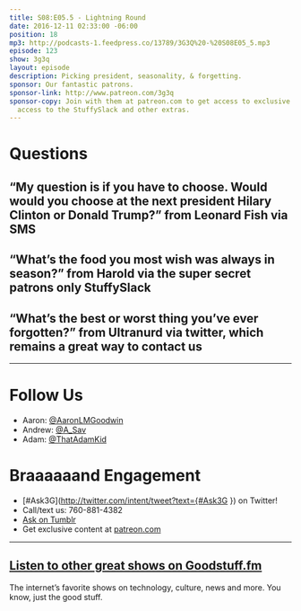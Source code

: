 ```yaml
---
title: S08:E05.5 - Lightning Round
date: 2016-12-11 02:33:00 -06:00
position: 18
mp3: http://podcasts-1.feedpress.co/13789/3G3Q%20-%20S08E05_5.mp3
episode: 123
show: 3g3q
layout: episode
description: Picking president, seasonality, & forgetting.
sponsor: Our fantastic patrons.
sponsor-link: http://www.patreon.com/3g3q
sponsor-copy: Join with them at patreon.com to get access to exclusive bonus material,
  access to the StuffySlack and other extras.
---
```


# Questions

## “My question is if you have to choose. Would would you choose at the next president Hilary Clinton or Donald Trump?” from Leonard Fish via SMS

## “What’s the food you most wish was always in season?” from Harold via the super secret patrons only StuffySlack

## “What’s the best or worst thing you’ve ever forgotten?” from Ultranurd via twitter, which remains a great way to contact us

***

# Follow Us
* Aaron: [@AaronLMGoodwin](http://twitter.com/aaronlmgoodwin)
* Andrew: [@A_Sav](http://twitter.com/a_sav)
* Adam: [@ThatAdamKid](http://twitter.com/thatadamkid)

# Braaaaaand Engagement
* [#Ask3G](http://twitter.com/intent/tweet?text={#Ask3G }) on Twitter!
* Call/text us: 760-881-4382
* [Ask on Tumblr](http://3g3q.co/ask)
* Get exclusive content at [patreon.com](http://www.patreon.com/3g3q)

***

## [Listen to other great shows on Goodstuff.fm](http://goodstuff.fm/)
The internet’s favorite shows on technology, culture, news and more. You know, just the good stuff.
